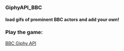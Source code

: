 ### GiphyAPI_BBC

#### load gifs of prominent BBC actors and add your own!

### Play the game:
[BBC Giphy API](https://lamepixie.github.io/GiphyAPI_BBC)

